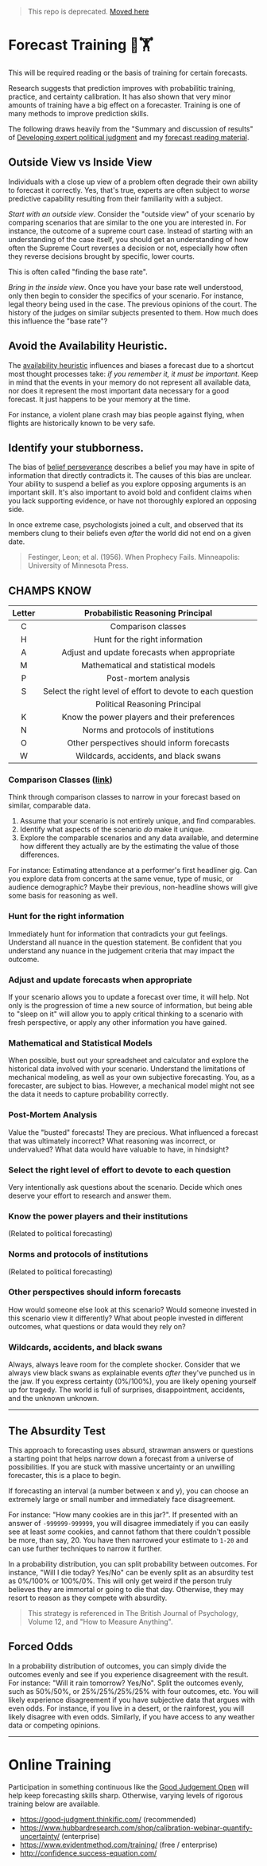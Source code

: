 > This repo is deprecated. [Moved here](https://magoo.github.io/simple-risk/docs/estimation/strategy)

# Forecast Training 🔭🏋️
This will be required reading or the basis of training for certain forecasts.

Research suggests that prediction improves with probabilitic training, practice, and certainty calibration. It has also shown that very minor amounts of training have a big effect on a forecaster. Training is one of many methods to improve prediction skills.

The following draws heavily from  the "Summary and discussion of results" of [Developing expert political judgment](http://journal.sjdm.org/16/16511/jdm16511.html) and my [forecast reading material](READING.md).

## Outside View vs Inside View
Individuals with a close up view of a problem often degrade their own ability to forecast it correctly. Yes, that's true, experts are often subject to _worse_ predictive capability resulting from their familiarity with a subject.

*Start with an outside view*. Consider the "outside view" of your scenario by comparing scenarios that are similar to the one you are interested in. For instance, the outcome of a supreme court case. Instead of starting with an understanding of the case itself, you should get an understanding of how often the Supreme Court reverses a decision or not, especially how often they reverse decisions brought by specific, lower courts.

This is often called "finding the base rate".

*Bring in the inside view*. Once you have your base rate well understood, only then begin to consider the specifics of your scenario. For instance, legal theory being used in the case. The previous opinions of the court. The history of the judges on similar subjects presented to them. How much does this influence the "base rate"?

## Avoid the Availability Heuristic.
The [availability heuristic](https://en.wikipedia.org/wiki/Availability_heuristic) influences and biases a forecast due to a shortcut most thought processes take: _if you remember it, it must be important_. Keep in mind that the events in your memory do not represent all available data, nor does it represent the most important data necessary for a good forecast. It just happens to be your memory at the time.

For instance, a violent plane crash may bias people against flying, when flights are historically known to be very safe.

## Identify your stubborness.
The bias of [belief perseverance](https://en.wikipedia.org/wiki/Belief_perseverance) describes a belief you may have in spite of information that directly contradicts it. The causes of this bias are unclear. Your ability to suspend a belief as you explore opposing arguments is an important skill. It's also important to avoid bold and confident claims when you lack supporting evidence, or have not thoroughly explored an opposing side.

In once extreme case, psychologists joined a cult, and observed that its members clung to their beliefs even _after_ the world did not end on a given date.

> Festinger, Leon; et al. (1956). When Prophecy Fails. Minneapolis: University of Minnesota Press.


## CHAMPS KNOW

|Letter   | Probabilistic Reasoning Principal   |
|:--:|:--:|
|  C |  Comparison classes|
|  H |  Hunt for the right information |
|  A | Adjust and update forecasts when appropriate  |
|  M |  Mathematical and statistical models |
|  P |  Post-mortem analysis |
|  S |  Select the right level of effort to devote to each question |
|    | Political Reasoning Principal  |
|  K |  Know the power players and their preferences|
|  N |  Norms and protocols of institutions |
|  O | Other perspectives should inform forecasts  |
|  W | Wildcards, accidents, and black swans |

### Comparison Classes ([link](https://en.wikipedia.org/wiki/Reference_class_forecasting))
Think through comparison classes to narrow in your forecast based on similar, comparable data.

1. Assume that your scenario is not entirely unique, and find comparables.
2. Identify what aspects of the scenario _do_ make it unique.
3. Explore the comparable scenarios and any data available, and determine how different they actually are by the estimating the value of those differences.

For instance: Estimating attendance at a performer's first headliner gig. Can you explore data from concerts at the same venue, type of music, or audience demographic? Maybe their previous, non-headline shows will give some basis for reasoning as well.

### Hunt for the right information
Immediately hunt for information that contradicts your gut feelings. Understand all nuance in the question statement. Be confident that you understand any nuance in the judgement criteria that may impact the outcome.

### Adjust and update forecasts when appropriate
If your scenario allows you to update a forecast over time, it will help. Not only is the progression of time a new source of information, but being able to "sleep on it" will allow you to apply critical thinking to a scenario with fresh perspective, or apply any other information you have gained.

### Mathematical and Statistical Models
When possible, bust out your spreadsheet and calculator and explore the historical data involved with your scenario. Understand the limitations of mechanical modeling, as well as your own subjective forecasting. You, as a forecaster, are subject to bias. However, a mechanical model might not see the data it needs to capture probability correctly.

### Post-Mortem Analysis
Value the "busted" forecasts! They are precious. What influenced a forecast that was ultimately incorrect? What reasoning was incorrect, or undervalued? What data would have valuable to have, in hindsight?

### Select the right level of effort to devote to each question
Very intentionally ask questions about the scenario. Decide which ones deserve your effort to research and answer them.

### Know the power players and their institutions
(Related to political forecasting)

### Norms and protocols of institutions
(Related to political forecasting)

### Other perspectives should inform forecasts
How would someone else look at this scenario? Would someone invested in this scenario view it differently? What about people invested in different outcomes, what questions or data would they rely on?

### Wildcards, accidents, and black swans
Always, always leave room for the complete shocker. Consider that we always view black swans as explainable events *after* they've punched us in the jaw. If you express certainty (0%/100%), you are likely opening yourself up for tragedy. The world is full of surprises, disappointment, accidents, and the unknown unknown.

---

## The Absurdity Test
This approach to forecasting uses absurd, strawman answers or questions a starting point that helps narrow down a forecast from a universe of possibilities. If you are stuck with massive uncertainty or an unwilling forecaster, this is a place to begin.

If forecasting an interval (a number between x and y), you can choose an extremely large or small number and immediately face disagreement.

For instance: "How many cookies are in this jar?". If presented with an answer of `-999999-999999`, you will disagree immediately if you can easily see at least _some_ cookies, and cannot fathom that there couldn't possible be more, than say, 20. You have then narrowed your estimate to `1-20` and can use further techniques to narrow it further.

In a probability distribution, you can split probability between outcomes. For instance, "Will I die today? Yes/No" can be evenly split as an absurdity test as 0%/100% or 100%/0%. This will only get weird if the person truly believes they are immortal or going to die that day. Otherwise, they may resort to reason as they compete with absurdity.

> This strategy is referenced in The British Journal of Psychology, Volume 12, and "How to Measure Anything".

## Forced Odds
In a probability distribution of outcomes, you can simply divide the outcomes evenly and see if you experience disagreement with the result. For instance: "Will it rain tomorrow? Yes/No". Split the outcomes evenly, such as 50%/50%, or 25%/25%/25%/25% with four outcomes, etc. You will likely experience disagreement if you have subjective data that argues with even odds. For instance, if you live in a desert, or the rainforest, you will likely disagree with even odds. Similarly, if you have access to any weather data or competing opinions.

---

# Online Training
Participation in something continuous like the [Good Judgement Open](https://www.gjopen.com/) will help keep forecasting skills sharp. Otherwise, varying levels of rigorous training below are available.

- https://good-judgment.thinkific.com/ (recommended)
- https://www.hubbardresearch.com/shop/calibration-webinar-quantify-uncertainty/ (enterprise)
- https://www.evidentmethod.com/training/ (free / enterprise)
- http://confidence.success-equation.com/
